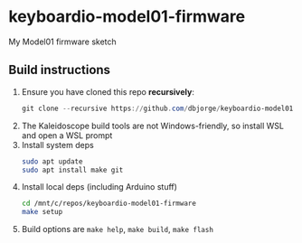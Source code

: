 # keyboardio-model01-firmware
My Model01 firmware sketch

## Build instructions
1. Ensure you have cloned this repo **recursively**:
    ```powershell
    git clone --recursive https://github.com/dbjorge/keyboardio-model01-firmware
    ```
1. The Kaleidoscope build tools are not Windows-friendly, so install WSL and open a WSL prompt
1. Install system deps
    ```bash
    sudo apt update
    sudo apt install make git
    ```
1. Install local deps (including Arduino stuff)
    ```bash
    cd /mnt/c/repos/keyboardio-model01-firmware
    make setup
    ```
1. Build options are `make help`, `make build`, `make flash`
